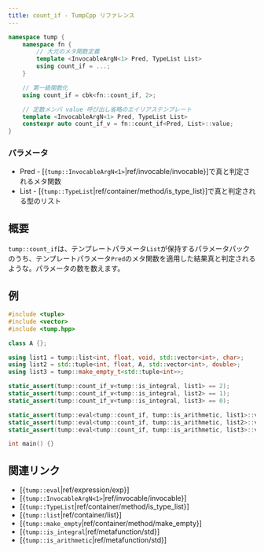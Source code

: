 ```yaml
---
title: count_if - TumpCpp リファレンス
---
```


```cpp
namespace tump {
    namespace fn {
        // 大元のメタ関数定義
        template <InvocableArgN<1> Pred, TypeList List>
        using count_if = ...;
    }

    // 第一級関数化
    using count_if = cbk<fn::count_if, 2>;

    // 定数メンバ value 呼び出し省略のエイリアステンプレート
    template <InvocableArgN<1> Pred, TypeList List>
    constexpr auto count_if_v = fn::count_if<Pred, List>::value;
}
```

### パラメータ

- Pred - [{`tump::InvocableArgN<1>`|ref/invocable/invocable}]で真と判定されるメタ関数
- List - [{`tump::TypeList`|ref/container/method/is_type_list}]で真と判定される型のリスト

## 概要

`tump::count_if`は、テンプレートパラメータ`List`が保持するパラメータパックのうち、テンプレートパラメータ`Pred`のメタ関数を適用した結果真と判定されるような。パラメータの数を数えます。

## 例

```cpp
#include <tuple>
#include <vector>
#include <tump.hpp>

class A {};

using list1 = tump::list<int, float, void, std::vector<int>, char>;
using list2 = std::tuple<int, float, A, std::vector<int>, double>;
using list3 = tump::make_empty_t<std::tuple<int>>;

static_assert(tump::count_if_v<tump::is_integral, list1> == 2);
static_assert(tump::count_if_v<tump::is_integral, list2> == 1);
static_assert(tump::count_if_v<tump::is_integral, list3> == 0);

static_assert(tump::eval<tump::count_if, tump::is_arithmetic, list1>::value == 3);
static_assert(tump::eval<tump::count_if, tump::is_arithmetic, list2>::value == 3);
static_assert(tump::eval<tump::count_if, tump::is_arithmetic, list3>::value == 0);

int main() {}
```

## 関連リンク

- [{`tump::eval`|ref/expression/exp}]
- [{`tump::InvocableArgN<1>`|ref/invocable/invocable}]
- [{`tump::TypeList`|ref/container/method/is_type_list}]
- [{`tump::list`|ref/container/list}]
- [{`tump::make_empty`|ref/container/method/make_empty}]
- [{`tump::is_integral`|ref/metafunction/std}]
- [{`tump::is_arithmetic`|ref/metafunction/std}]
